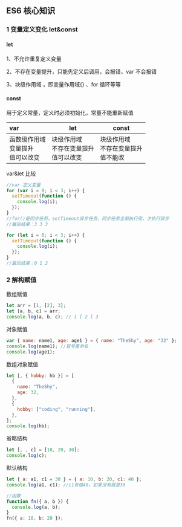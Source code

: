 ## ES6 核心知识

### 1 变量定义变化 let&const

#### let

1、不允许重复定义变量

2、不存在变量提升，只能先定义后调用，会报错，var 不会报错

3、块级作用域 ，即变量作用域{} 、for 循环等等

#### const

用于定义常量，定义时必须初始化，常量不能重新赋值

| var                                        | let                                            | const                                        |
| :----------------------------------------- | ---------------------------------------------- | -------------------------------------------- |
| 函数级作用域<br />变量提升<br />值可以改变 | 块级作用域<br />不存在变量提升<br />值可以改变 | 块级作用域<br />不存在变量提升<br />值不能改 |

var&let 比较

```javascript
//var 定义变量
for (var i = 0; i < 3; i++) {
  setTimeout(function () {
    console.log(i);
  });
}
//for()是同步任务，setTimeout异步任务，同步任务全部执行完，才执行异步
//最后结果：3 3 3

for (let i = 0; i < 3; i++) {
  setTimeout(function () {
    console.log(i);
  });
}
//最后结果：0 1 2
```

### 2 解构赋值

数组赋值

```javascript
let arr = [1, [2], 3];
let [a, b, c] = arr;
console.log(a, b, c); // 1 [ 2 ] 3
```

对象赋值

```javascript
var { name: name1, age: age1 } = { name: "TheShy", age: "32" };
console.log(name1); //冒号重命名
console.log(age1);
```

数组对象赋值

```javascript
let [, { hobby: hb }] = [
  {
    name: "TheShy",
    age: 32,
  },
  {
    hobby: ["coding", "running"],
  },
];
console.log(hb);
```

省略结构

```javascript
let [, , c] = [10, 20, 30];
console.log(c);
```

默认结构

```javascript
let { a: a1, c1 = 30 } = { a: 10, b: 20, c1: 40 };
console.log(a1, c1); //c1有值40，如果没有就是30

//函数
function fn({ a, b }) {
  console.log(a, b);
}
fn({ a: 10, b: 20 });
```
